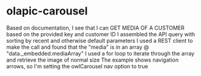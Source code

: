 # olapic-carousel
Based on documentation, I see that I can GET MEDIA OF A CUSTOMER based on the provided key and customer ID
I assembled the API query with sorting by recent and otherwise default parameters
I used a REST client to make the call and found that the "media" is in an array @ "data._embedded.mediaArray"
I used a for loop to iterate through the array and retrieve the image of normal size
The example shows navigation arrows, so I'm setting the owlCarousel nav option to true
